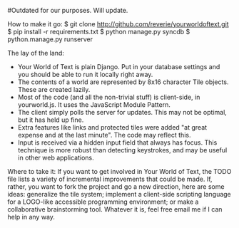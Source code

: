 #Outdated for our purposes. Will update.

How to make it go:
$ git clone http://github.com/reverie/yourworldoftext.git
$ pip install -r requirements.txt
$ python manage.py syncdb
$ python.manage.py runserver

The lay of the land:
 - Your World of Text is plain Django. Put in your database settings and you should be able to run it locally right away.
 - The contents of a world are represented by 8x16 character Tile objects. These are created lazily.
 - Most of the code (and all the non-trivial stuff) is client-side, in yourworld.js. It uses the JavaScript Module Pattern.
 - The client simply polls the server for updates. This may not be optimal, but it has held up fine.
 - Extra features like links and protected tiles were added "at great expense and at the last minute". The code may reflect this.
 - Input is received via a hidden input field that always has focus. This technique is more robust than detecting keystrokes, and may be useful in other web applications.

Where to take it:
If you want to get involved in Your World of Text, the TODO file lists a variety of incremental improvements that could be made. If, rather, you want to fork the project and go a new direction, here are some ideas: generalize the tile system; implement a client-side scripting language for a LOGO-like accessible programming environment; or make a collaborative brainstorming tool. Whatever it is, feel free email me if I can help in any way.
